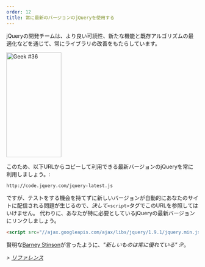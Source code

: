```yaml
---
order: 12
title: 常に最新のバージョンのjQueryを使用する
---
```


jQueryの開発チームは、より良い可読性、新たな機能と既存アルゴリズムの最適化などを通じて、常にライブラリの改善をもたらしています。

<div class="img-right">
  <img id="geek-36" class="icos-geek" src="http://browserdiet.com/en/assets/img/36.png" alt="Geek #36" width="144" height="275" />
</div>

このため、以下URLからコピーして利用できる最新バージョンのjQueryを常に利用しましょう。:

```html
http://code.jquery.com/jquery-latest.js
```

ですが、テストをする機会を持てずに新しいバージョンが自動的にあなたのサイトに配信される問題が生じるので、_決して_`<script>`タグでこのURLを参照してはいけません。 代わりに、あなたが特に必要としているjQueryの最新バージョンにリンクしましょう。

```html
<script src="//ajax.googleapis.com/ajax/libs/jquery/1.9.1/jquery.min.js"></script>
```

賢明な[Barney Stinson](/img/new-is-always-better.gif)が言ったように、*"新しいものは常に優れている"* :P。

*> [リファレンス](https://github.com/zenorocha/browser-diet/wiki/References#always-use-the-latest-version-of-jquery)*
